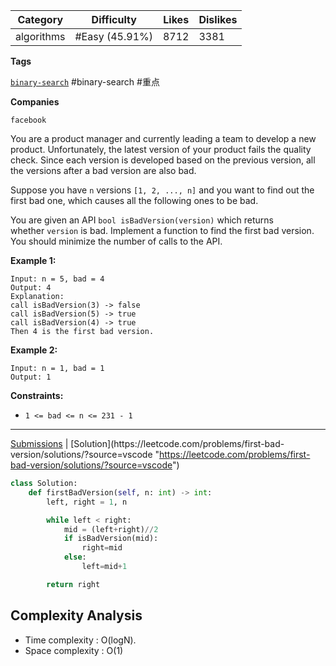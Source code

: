 | Category   | Difficulty     | Likes | Dislikes |
| ---------- | -------------- | ----- | -------- |
| algorithms | #Easy (45.91%) | 8712  | 3381     |

**Tags**

[`binary-search`](https://leetcode.com/tag/binary-search?source=vscode "https://leetcode.com/tag/binary-search?source=vscode") #binary-search #重点 

**Companies**

`facebook`

You are a product manager and currently leading a team to develop a new product. Unfortunately, the latest version of your product fails the quality check. Since each version is developed based on the previous version, all the versions after a bad version are also bad.

Suppose you have `n` versions `[1, 2, ..., n]` and you want to find out the first bad one, which causes all the following ones to be bad.

You are given an API `bool isBadVersion(version)` which returns whether `version` is bad. Implement a function to find the first bad version. You should minimize the number of calls to the API.

**Example 1:**

```
Input: n = 5, bad = 4
Output: 4
Explanation:
call isBadVersion(3) -> false
call isBadVersion(5) -> true
call isBadVersion(4) -> true
Then 4 is the first bad version.
```

**Example 2:**

```
Input: n = 1, bad = 1
Output: 1
```

**Constraints:**

- `1 <= bad <= n <= 231 - 1`

---

[Submissions](https://leetcode.com/problems/first-bad-version/submissions/?source=vscode "https://leetcode.com/problems/first-bad-version/submissions/?source=vscode") | [Solution](https://leetcode.com/problems/first-bad-version/solutions/?source=vscode "https://leetcode.com/problems/first-bad-version/solutions/?source=vscode")

```python
class Solution:
    def firstBadVersion(self, n: int) -> int:
        left, right = 1, n

        while left < right:
            mid = (left+right)//2
            if isBadVersion(mid):
                right=mid
            else:
                left=mid+1

        return right
```

## Complexity Analysis

- Time complexity : O(logN).
- Space complexity : O(1)